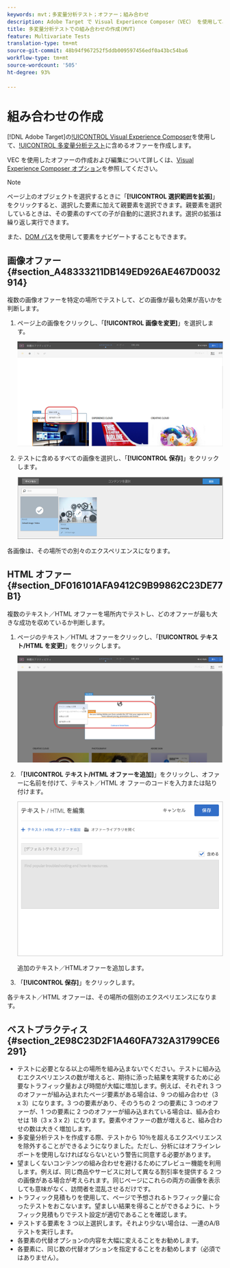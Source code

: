 ```yaml
---
keywords: mvt；多変量分析テスト；オファー；組み合わせ
description: Adobe Target で Visual Experience Composer（VEC） を使用して、多変量分析テスト（MVT）に組み込むオファーを作成します。
title: 多変量分析テストでの組み合わせの作成(MVT)
feature: Multivariate Tests
translation-type: tm+mt
source-git-commit: 48b94f967252f5ddb009597456edf0a43bc54ba6
workflow-type: tm+mt
source-wordcount: '505'
ht-degree: 93%

---
```



# 組み合わせの作成

[!DNL Adobe Target]の[!UICONTROL Visual Experience Composer](VEC)を使用して、[!UICONTROL 多変量分析テスト](MVT)に含めるオファーを作成します。

VEC を使用したオファーの作成および編集について詳しくは、[Visual Experience Composer オプション](/help/c-experiences/c-visual-experience-composer/viztarget-options.md)を参照してください。

>[!NOTE]
>
>ページ上のオブジェクトを選択するときに「**[!UICONTROL 選択範囲を拡張]**」をクリックすると、選択した要素に加えて親要素を選択できます。親要素を選択しているときは、その要素のすべての子が自動的に選択されます。選択の拡張は繰り返し実行できます。
>
>また、[DOM パス](/help/c-experiences/c-visual-experience-composer/viztarget-options.md#dom-path)を使用して要素をナビゲートすることもできます。

## 画像オファー {#section_A48333211DB149ED926AE467D0032914}

複数の画像オファーを特定の場所でテストして、どの画像が最も効果が高いかを判断します。

1. ページ上の画像をクリックし、「**[!UICONTROL 画像を変更]**」を選択します。

   ![「画像を変更」オプション](/help/c-activities/c-multivariate-testing/t-create-multivariate-test/assets/changeimage.png)

1. テストに含めるすべての画像を選択し、「**[!UICONTROL 保存]**」をクリックします。

   ![画像を追加するのに使用されるコンテンツを選択ダイアログボックス](/help/c-activities/c-multivariate-testing/t-create-multivariate-test/assets/addimage.png)

各画像は、その場所での別々のエクスペリエンスになります。

## HTML オファー  {#section_DF016101AFA9412C9B99862C23DE77B1}

複数のテキスト／HTML オファーを場所内でテストし、どのオファーが最も大きな成功を収めているか判断します。

1. ページのテキスト／HTML オファーをクリックし、「**[!UICONTROL テキスト/HTML を変更]**」をクリックします。

   ![テキスト／HTML を変更](/help/c-activities/c-multivariate-testing/t-create-multivariate-test/assets/changehtml.png)

1. 「**[!UICONTROL テキスト/HTML オファーを追加]**」をクリックし、オファーに名前を付けて、テキスト／HTML オ ファーのコードを入力または貼り付けます。

   ![オファーを編集](/help/c-activities/c-multivariate-testing/t-create-multivariate-test/assets/editoffers.png)

   追加のテキスト／HTMLオファーを追加します。

1. 「**[!UICONTROL 保存]**」をクリックします。

各テキスト／HTML オファーは、その場所の個別のエクスペリエンスになります。

## ベストプラクティス {#section_2E98C23D2F1A460FA732A31799CE6291}

* テストに必要となる以上の場所を組み込まないでください。テストに組み込むエクスペリエンスの数が増えると、期待に添った結果を実現するために必要なトラフィック量および時間が大幅に増加します。例えば、それぞれ 3 つのオファーが組み込まれたページ要素がある場合は、9 つの組み合わせ（3 x 3）になります。3 つの要素があり、そのうちの 2 つの要素に 3 つのオファーが、1 つの要素に 2 つのオファーが組み込まれている場合は、組み合わせは 18（3 x 3 x 2）になります。要素やオファーの数が増えると、組み合わせの数は大きく増加します。
* 多変量分析テストを作成する際、テストから 10％を超えるエクスペリエンスを除外することができるようになりました。ただし、分析にはオフラインレポートを使用しなければならないという警告に同意する必要があります。
* 望ましくないコンテンツの組み合わせを避けるためにプレビュー機能を利用します。例えば、同じ商品やサービスに対して異なる割引率を提供する 2 つの画像がある場合が考えられます。同じページにこれらの両方の画像を表示しても意味がなく、訪問者を混乱させるだけです。
* トラフィック見積もりを使用して、ページで予想されるトラフィック量に合ったテストをおこないます。望ましい結果を得ることができるように、トラフィック見積もりでテスト設定が適切であることを確認します。
* テストする要素を 3 つ以上選択します。それより少ない場合は、一連のA/B テストを実行します。
* 各要素の代替オプションの内容を大幅に変えることをお勧めします。
* 各要素に、同じ数の代替オプションを指定することをお勧めします（必須ではありません）。


